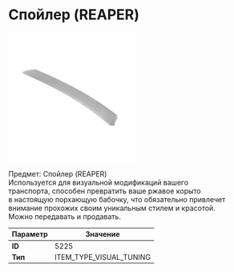 # Спойлер (REAPER)

![Item Image](../img/5225.webp?raw=true)

Предмет: Спойлер (REAPER)<br>Используется для визуальной модификаций вашего<br>транспорта, способен превратить ваше ржавое корыто<br>в настоящую порхающую бабочку, что обязательно привлечет<br>внимание прохожих своим уникальным стилем и красотой.<br>Можно передавать и продавать.


| Параметр | Значение |
|----------|----------|
| **ID** | 5225 |
| **Тип** | ITEM_TYPE_VISUAL_TUNING |

